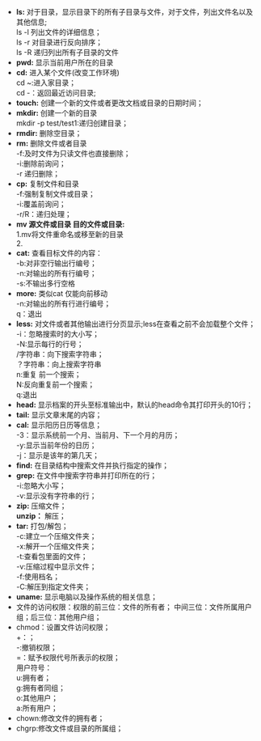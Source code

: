 - **ls:** 对于目录，显示目录下的所有子目录与文件，对于文件，列出文件名以及其他信息;<br/>ls -l 列出文件的详细信息；<br/>ls -r 对目录进行反向排序；<br/>ls -R 递归列出所有子目录的文件
- **pwd:** 显示当前用户所在的目录
- **cd:** 进入某个文件(改变工作环境)<br/>cd ~:进入家目录；<br/> cd -：返回最近访问目录;<br/>
- **touch:** 创建一个新的文件或者更改文档或目录的日期时间；
- **mkdir:** 创建一个新的目录<br/>mkdir -p test/test1:递归创建目录；
- **rmdir:** 删除空目录；
- **rm:** 删除文件或者目录<br/>-f:及时文件为只读文件也直接删除；<br/>-i:删除前询问；<br/>-r 递归删除；
- **cp:** 复制文件和目录<br/>-f:强制复制文件或目录；<br/>-i:覆盖前询问；<br/>-r/R：递归处理；
- **mv 源文件或目录 目的文件或目录:** <br/>1.mv将文件重命名或移至新的目录<br/>2.
- **cat:** 查看目标文件的内容：<br/>-b:对非空行输出行编号；<br/>-n:对输出的所有行编号；<br/> -s:不输出多行空格
- **more:** 类似cat 仅能向前移动 <br/>-n:对输出的所有行进行编号；<br/>q：退出
- **less:** 对文件或者其他输出进行分页显示;less在查看之前不会加载整个文件；<br/>-i：忽略搜索时的大小写；<br/>-N:显示每行的行号；<br/>/字符串：向下搜索字符串；<br/>？字符串：向上搜索字符串<br/>n:重复 前一个搜索；<br/>N:反向重复前一个搜索；<br/>q:退出<br/>
- **head:** 显示档案的开头至标准输出中，默认的head命令其打印开头的10行；
- **tail:** 显示文章末尾的内容；
- **cal:** 显示阳历日历等信息；<br/>-3：显示系统前一个月、当前月、下一个月的月历；<br/>-y:显示当前年份的日历；<br/>-j：显示是该年的第几天；<br/>
- **find:** 在目录结构中搜索文件并执行指定的操作；
- **grep:** 在文件中搜索字符串并打印所在的行；<br/>-i:忽略大小写；<br/>-v:显示没有字符串的行；
- **zip:** 压缩文件；<br/>**unzip：** 解压；
- **tar:** 打包/解包；<br/>-c:建立一个压缩文件夹；<br/>-x:解开一个压缩文件夹；<br/>-t:查看包里面的文件；<br/>-v:压缩过程中显示文件；<br/>-f:使用档名；<br/>-C:解压到指定文件夹；
- **uname:** 显示电脑以及操作系统的相关信息；
- 文件的访问权限：权限的前三位：文件的所有者； 中间三位：文件所属用户组；后三位：其他用户组；
- chmod：设置文件访问权限；<br/>+：；<br/>-:撤销权限；<br/>=：赋予权限代号所表示的权限；<br/>用户符号：<br/>u:拥有者；<br/>g:拥有者同组；<br/>o:其他用户；<br/>a:所有用户；
- chown:修改文件的拥有者；
- chgrp:修改文件或目录的所属组；